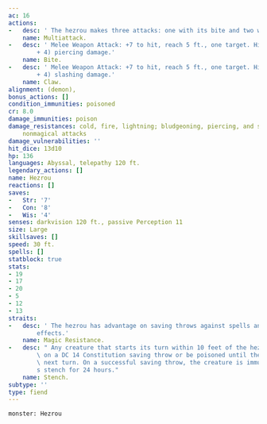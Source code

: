 ```yaml
---
ac: 16
actions:
-   desc: ' The hezrou makes three attacks: one with its bite and two with its claws.'
    name: Multiattack.
-   desc: ' Melee Weapon Attack: +7 to hit, reach 5 ft., one target. Hit: 15 (2d10
        + 4) piercing damage.'
    name: Bite.
-   desc: ' Melee Weapon Attack: +7 to hit, reach 5 ft., one target. Hit: 11 (2d6
        + 4) slashing damage.'
    name: Claw.
alignment: (demon),
bonus_actions: []
condition_immunities: poisoned
cr: 8.0
damage_immunities: poison
damage_resistances: cold, fire, lightning; bludgeoning, piercing, and slashing from
    nonmagical attacks
damage_vulnerabilities: ''
hit_dice: 13d10
hp: 136
languages: Abyssal, telepathy 120 ft.
legendary_actions: []
name: Hezrou
reactions: []
saves:
-   Str: '7'
-   Con: '8'
-   Wis: '4'
senses: darkvision 120 ft., passive Perception 11
size: Large
skillsaves: []
speed: 30 ft.
spells: []
statblock: true
stats:
- 19
- 17
- 20
- 5
- 12
- 13
straits:
-   desc: ' The hezrou has advantage on saving throws against spells and other magical
        effects.'
    name: Magic Resistance.
-   desc: " Any creature that starts its turn within 10 feet of the hezrou must succeed\
        \ on a DC 14 Constitution saving throw or be poisoned until the start of its\
        \ next turn. On a successful saving throw, the creature is immune to the hezrou\u2019\
        s stench for 24 hours."
    name: Stench.
subtype: ''
type: fiend
---
```

```statblock
monster: Hezrou
```